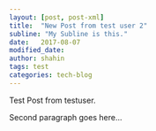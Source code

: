 ```yaml
---
layout: [post, post-xml]
title:  "New Post from test user 2"
subline: "My Subline is this."
date:   2017-08-07 
modified_date:
author: shahin
tags: test
categories: tech-blog
---
```

Test Post from testuser.

Second paragraph goes here...
